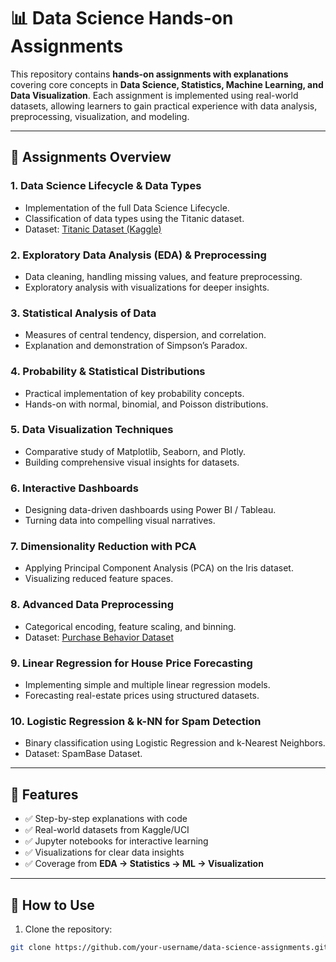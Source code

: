 # 📊 Data Science Hands-on Assignments

This repository contains **hands-on assignments with explanations** covering core concepts in **Data Science, Statistics, Machine Learning, and Data Visualization**. Each assignment is implemented using real-world datasets, allowing learners to gain practical experience with data analysis, preprocessing, visualization, and modeling.

---

## 📂 Assignments Overview

### 1. Data Science Lifecycle & Data Types
- Implementation of the full Data Science Lifecycle.  
- Classification of data types using the Titanic dataset.  
- Dataset: [Titanic Dataset (Kaggle)](https://www.kaggle.com/c/titanic/data)

### 2. Exploratory Data Analysis (EDA) & Preprocessing
- Data cleaning, handling missing values, and feature preprocessing.  
- Exploratory analysis with visualizations for deeper insights.

### 3. Statistical Analysis of Data
- Measures of central tendency, dispersion, and correlation.  
- Explanation and demonstration of Simpson’s Paradox.

### 4. Probability & Statistical Distributions
- Practical implementation of key probability concepts.  
- Hands-on with normal, binomial, and Poisson distributions.

### 5. Data Visualization Techniques
- Comparative study of Matplotlib, Seaborn, and Plotly.  
- Building comprehensive visual insights for datasets.

### 6. Interactive Dashboards
- Designing data-driven dashboards using Power BI / Tableau.  
- Turning data into compelling visual narratives.

### 7. Dimensionality Reduction with PCA
- Applying Principal Component Analysis (PCA) on the Iris dataset.  
- Visualizing reduced feature spaces.

### 8. Advanced Data Preprocessing
- Categorical encoding, feature scaling, and binning.  
- Dataset: [Purchase Behavior Dataset](https://www.kaggle.com/datasets/durgeshrao9993/purchase-behavior-dataset)

### 9. Linear Regression for House Price Forecasting
- Implementing simple and multiple linear regression models.  
- Forecasting real-estate prices using structured datasets.

### 10. Logistic Regression & k-NN for Spam Detection
- Binary classification using Logistic Regression and k-Nearest Neighbors.  
- Dataset: SpamBase Dataset.

---

## 🚀 Features

- ✅ Step-by-step explanations with code  
- ✅ Real-world datasets from Kaggle/UCI  
- ✅ Jupyter notebooks for interactive learning  
- ✅ Visualizations for clear data insights  
- ✅ Coverage from **EDA → Statistics → ML → Visualization**

---

## 📌 How to Use

1. Clone the repository:  
```bash
git clone https://github.com/your-username/data-science-assignments.git
